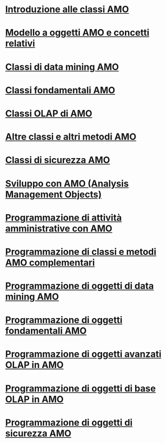 # [Introduzione alle classi AMO](amo-classes-introduction.md)
# [Modello a oggetti AMO e concetti relativi](amo-concepts-and-object-model.md)
# [Classi di data mining AMO](amo-data-mining-classes.md)
# [Classi fondamentali AMO](amo-fundamental-classes.md)
# [Classi OLAP di AMO](amo-olap-classes.md)
# [Altre classi e altri metodi AMO](amo-other-classes-and-methods.md)
# [Classi di sicurezza AMO](amo-security-classes.md)
# [Sviluppo con AMO (Analysis Management Objects)](developing-with-analysis-management-objects-amo.md)
# [Programmazione di attività amministrative con AMO](programming-administrative-tasks-with-amo.md)
# [Programmazione di classi e metodi AMO complementari](programming-amo-complementary-classes-and-methods.md)
# [Programmazione di oggetti di data mining AMO](programming-amo-data-mining-objects.md)
# [Programmazione di oggetti fondamentali AMO](programming-amo-fundamental-objects.md)
# [Programmazione di oggetti avanzati OLAP in AMO](programming-amo-olap-advanced-objects.md)
# [Programmazione di oggetti di base OLAP in AMO](programming-amo-olap-basic-objects.md)
# [Programmazione di oggetti di sicurezza AMO](programming-amo-security-objects.md)
